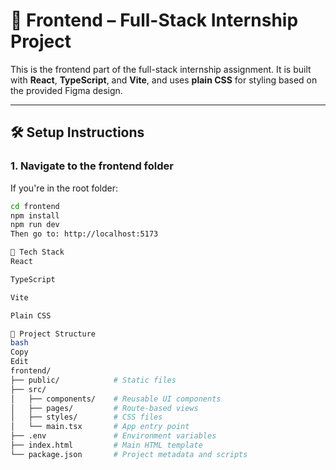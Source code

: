 # 🧩 Frontend – Full-Stack Internship Project

This is the frontend part of the full-stack internship assignment. It is built with **React**, **TypeScript**, and **Vite**, and uses **plain CSS** for styling based on the provided Figma design.

---

## 🛠️ Setup Instructions

### 1. Navigate to the frontend folder

If you're in the root folder:

```bash
cd frontend
npm install
npm run dev
Then go to: http://localhost:5173

🧱 Tech Stack
React

TypeScript

Vite

Plain CSS

📂 Project Structure
bash
Copy
Edit
frontend/
├── public/            # Static files
├── src/
│   ├── components/    # Reusable UI components
│   ├── pages/         # Route-based views
│   ├── styles/        # CSS files
│   └── main.tsx       # App entry point
├── .env               # Environment variables
├── index.html         # Main HTML template
└── package.json       # Project metadata and scripts

